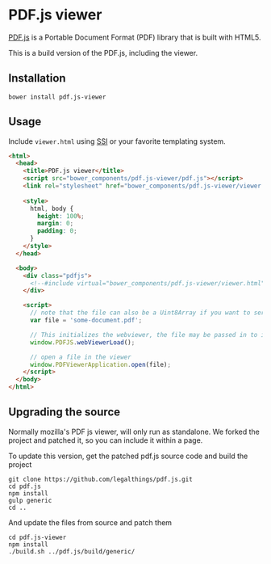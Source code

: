 # PDF.js viewer

[PDF.js](https://mozilla.github.io/pdf.js/) is a Portable Document Format (PDF) library that is built with HTML5.

This is a build version of the PDF.js, including the viewer.


## Installation

    bower install pdf.js-viewer

## Usage

Include `viewer.html` using [SSI](http://httpd.apache.org/docs/2.4/howto/ssi.html) or your favorite templating system.

```html
<html>
  <head>
    <title>PDF.js viewer</title>
    <script src="bower_components/pdf.js-viewer/pdf.js"></script>
    <link rel="stylesheet" href="bower_components/pdf.js-viewer/viewer.css">
    
    <style>
      html, body {
        height: 100%;
        margin: 0;
        padding: 0;
      }
    </style>
  </head>

  <body>
    <div class="pdfjs">
      <!--#include virtual="bower_components/pdf.js-viewer/viewer.html" --> 
    </div>

    <script>
      // note that the file can also be a Uint8Array if you want to serve binary data
      var file = 'some-document.pdf'; 

      // This initializes the webviewer, the file may be passed in to it to initialize the viewer with a pdf directly
      window.PDFJS.webViewerLoad(); 

      // open a file in the viewer
      window.PDFViewerApplication.open(file);
    </script>
  </body>
</html>
```

## Upgrading the source

Normally mozilla's PDF js viewer, will only run as standalone. We forked the project and patched it, so you can include it
within a page.

To update this version, get the patched pdf.js source code and build the project

    git clone https://github.com/legalthings/pdf.js.git
    cd pdf.js
    npm install
    gulp generic
    cd ..

And update the files from source and patch them

    cd pdf.js-viewer
    npm install
    ./build.sh ../pdf.js/build/generic/
